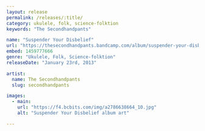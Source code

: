 ```yaml
---
layout: release
permalink: /releases/:title/
category: ukulele, folk, science-folktion
keywords: "The Secondhandpants"

name: "Suspender Your Disbelief"
url: "https://thesecondhandpants.bandcamp.com/album/suspender-your-disbelief"
embed: 1459777666
genre: "Ukulele, Folk, Science-folktion"
releaseDate: "January 23rd, 2013"

artist:
  name: The Secondhandpants
  slug: secondhandpants

images:
  - main:
    url: "https://f4.bcbits.com/img/a2786638664_10.jpg"
    alt: "Suspender Your Disbelief album art"

---
```

<p></p>